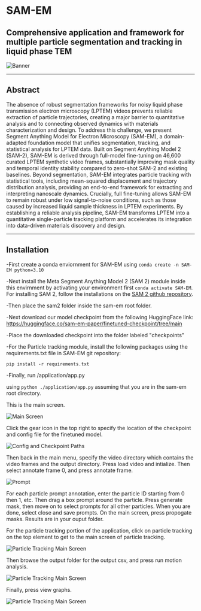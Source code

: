 # SAM-EM
## Comprehensive application and framework for multiple particle segmentation and tracking in liquid phase TEM
![Banner](./images/banner.jpg)
* * * * * *
## Abstract

The absence of robust segmentation frameworks for noisy liquid phase transmission electron microscopy (LPTEM) videos prevents reliable extraction of particle trajectories, creating a major barrier to quantitative analysis and to connecting observed dynamics with materials characterization and design. To address this challenge, we present Segment Anything Model for Electron Microscopy (SAM-EM), a domain-adapted foundation model that unifies segmentation, tracking, and statistical analysis for LPTEM data. Built on Segment Anything Model 2 (SAM-2), SAM-EM is derived through full-model fine-tuning on 46,600 curated LPTEM synthetic video frames, substantially improving mask quality and temporal identity stability compared to zero-shot SAM-2 and existing baselines. Beyond segmentation, SAM-EM integrates particle tracking with statistical tools, including mean-squared displacement and trajectory distribution analysis, providing an end-to-end framework for extracting and interpreting nanoscale dynamics. Crucially, full fine-tuning allows SAM-EM to remain robust under low signal-to-noise conditions, such as those caused by increased liquid sample thickness in LPTEM experiments. By establishing a reliable analysis pipeline, SAM-EM transforms LPTEM into a quantitative single-particle tracking platform and accelerates its integration into data-driven materials discovery and design.
* * * * * *

## Installation

-First create a conda enviornment for SAM-EM using `conda create -n SAM-EM python=3.10`

-Next install the Meta Segment Anything Model 2 (SAM 2) module inside this envirnment by activating your environment first `conda activate SAM-EM`. For installing SAM 2, follow the installations on the [SAM 2 github repository](https://github.com/facebookresearch/sam2).

-Then place the sam2 folder inside the sam-em root folder.

-Next download our model checkpoint from the following HuggingFace link: https://huggingface.co/sam-em-paper/finetuned-checkpoint/tree/main

-Place the downloaded checkpoint into the folder labeled "checkpoints"

-For the Particle tracking module, install the following packages using the requirements.txt file in SAM-EM git repository:

`pip install -r requirements.txt`

-Finally, run /application/app.py

using `python ./application/app.py` assuming that you are in the sam-em root directory.

This is the main screen.

![Main Screen](./images/main.png)

Click the gear icon in the top right to specify the location of the checkpoint and config file for the finetuned model.

![Config and Checkpoint Paths](./images/config_checkpoint.png)

Then back in the main menu, specify the video directory which contains the video frames and the output directory. Press load video and intialize. Then select annotate frame 0, and press annotate frame.

![Prompt](./images/prompt.png)


For each particle prompt annotation, enter the particle ID starting from 0 then 1, etc. Then drag a box prompt around the particle. Press generate mask, then move on to select prompts for all other particles. When you are done, select close and save prompts. On the main screen, press propogate masks. Results are in your ouput folder.

For the particle tracking portion of the application, click on particle tracking on the top element to get to the main screen of particle tracking.

![Particle Tracking Main Screen](./images/main_traj.png)

Then browse the output folder for the output csv, and press run motion analysis.

![Particle Tracking Main Screen](./images/main_traj_csv.png)

Finally, press view graphs.

![Particle Tracking Main Screen](./images/traj_dist.png)



